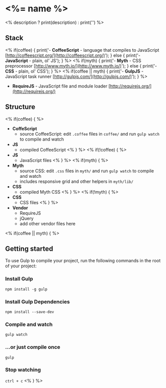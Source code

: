 # <%= name %>

<% description ? print(description) : print('') %>

## Stack

<% if(coffee) {
    print('- **CoffeeScript** - language that compiles to JavaScript [http://coffeescript.org/](http://coffeescript.org/)');
}
else {
    print('- **JavaScript** - plain, ol\' JS');
} %>
<% if(myth) {
    print('- **Myth** - CSS preprocessor [http://www.myth.io/](http://www.myth.io/)');
}
else {
    print('- **CSS** - plain, ol\' CSS');
} %>
<% if(coffee || myth) {
    print('- **GulpJS** - JavaScript task runner [http://gulpjs.com/](http://gulpjs.com/)');
} %>
- **RequireJS** - JavaScript file and module loader [http://requirejs.org/](http://requirejs.org/)

## Structure

<% if(coffee) { %>
- **CoffeScript**
    - source CoffeeScript: edit `.coffee` files in `coffee/` and run `gulp watch` to compile and watch
- **JS**
    - compiled CoffeeScript
<% } %>
<% if(!coffee) { %>
- **JS**
    - JavaScript files
<% } %>
<% if(myth) { %>
- **Myth**
    - source CSS: edit `.css` files in `myth/` and run `gulp watch` to compile and watch
    - includes responsive grid and other helpers in `myth/lib/`
- **CSS**
    - compiled Myth CSS
<% } %>
<% if(!myth) { %>
- **CSS**
    - CSS files
<% } %>
- **Vendor**
    - RequireJS
    - jQuery
    - add other vendor files here

<% if(coffee || myth) { %>
## Getting started

To use Gulp to compile your project, run the following commands in the root of your project:

### Install Gulp

`npm install -g gulp`

### Install Gulp Dependencies

`npm install --save-dev`

### Compile and watch

`gulp watch`

### ...or just compile once

`gulp`

### Stop watching

`ctrl + c`
<% } %>